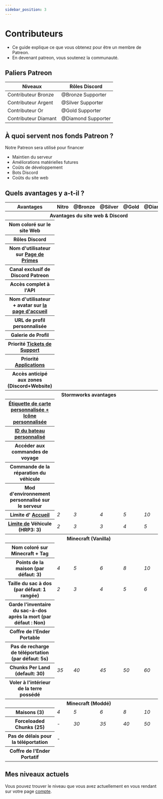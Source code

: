 ```yaml
---
sidebar_position: 3
---
```


# Contributeurs

- Ce guide explique ce que vous obtenez pour être un membre de Patreon.
- En devenant patreon, vous soutenez la communauté.

## Paliers Patreon

| Niveaux              | Rôles Discord                                        |
| -------------------- | ---------------------------------------------------- |
| Contributeur Bronze  | <span class="b-supporter">@Bronze Supporter</span>   |
| Contributeur Argent  | <span class="s-supporter">@Silver Supporter</span>   |
| Contributeur Or      | <span class="g-supporter">@Gold Supporter</span>     |
| Contributeur Diamant | <span class="d-supporter"> @Diamond Supporter</span> |

## À quoi servent nos fonds Patreon ?

Notre Patreon sera utilisé pour financer
- Maintien du serveur
- Améliorations matérielles futures
- Coûts de développement
- Bots Discord
- Coûts du site web

## Quels avantages y a-t-il ?

<table>
<thead>
    <tr>
        <th scope="col">Avantages</th>
        <th scope="col"><span class="n-supporter">Nitro</span></th>
        <th scope="col"><span class="b-supporter">@Bronze</span></th>
        <th scope="col"><span class="s-supporter">@Silver</span></th>
        <th scope="col"><span class="g-supporter">@Gold</span></th>
        <th scope="col"><span class="d-supporter">@Diamond</span></th>
    </tr>
</thead>
<tbody>

<tr>
    <th colspan="6" class="tricky-color">Avantages du site web & Discord</th>
</tr>
<tr>
    <th scope="row">Nom coloré sur le site Web</th>
    <td class="text-center"><i class="fas fa-fw fa-check-circle text-success"></i></td>
    <td class="text-center"><i class="fas fa-fw fa-check-circle text-success"></i></td>
    <td class="text-center"><i class="fas fa-fw fa-check-circle text-success"></i></td>
    <td class="text-center"><i class="fas fa-fw fa-check-circle text-success"></i></td>
    <td class="text-center"><i class="fas fa-fw fa-check-circle text-success"></i></td>
</tr>
<tr>
    <th scope="row">Rôles Discord</th>
    <td class="text-center"><i class="fas fa-fw fa-check-circle text-success"></i></td>
    <td class="text-center"><i class="fas fa-fw fa-check-circle text-success"></i></td>
    <td class="text-center"><i class="fas fa-fw fa-check-circle text-success"></i></td>
    <td class="text-center"><i class="fas fa-fw fa-check-circle text-success"></i></td>
    <td class="text-center"><i class="fas fa-fw fa-check-circle text-success"></i></td>
</tr>
<tr>
    <th scope="row">Nom d'utilisateur sur <a href="https://trickys.gg/awards">Page de Primes</a></th>
    <td></td>
    <td class="text-center"><i class="fas fa-fw fa-check-circle text-success"></i></td>
    <td class="text-center"><i class="fas fa-fw fa-check-circle text-success"></i></td>
    <td class="text-center"><i class="fas fa-fw fa-check-circle text-success"></i></td>
    <td class="text-center"><i class="fas fa-fw fa-check-circle text-success"></i></td>
</tr>
<tr>
    <th scope="row">Canal exclusif de Discord Patreon</th>
    <td></td>
    <td class="text-center"><i class="fas fa-fw fa-check-circle text-success"></i></td>
    <td class="text-center"><i class="fas fa-fw fa-check-circle text-success"></i></td>
    <td class="text-center"><i class="fas fa-fw fa-check-circle text-success"></i></td>
    <td class="text-center"><i class="fas fa-fw fa-check-circle text-success"></i></td>
</tr>
<tr>
    <th scope="row">Accès complet à l'API <a href="/docs/category/api"></a></th>
    <td></td>
    <td class="text-center"><i class="fas fa-fw fa-check-circle text-success"></i></td>
    <td class="text-center"><i class="fas fa-fw fa-check-circle text-success"></i></td>
    <td class="text-center"><i class="fas fa-fw fa-check-circle text-success"></i></td>
    <td class="text-center"><i class="fas fa-fw fa-check-circle text-success"></i></td>
</tr>
<tr>
    <th scope="row">Nom d'utilisateur + avatar sur <a href="/">la page d'accueil</a></th>
    <td></td>
    <td class="text-center"><i class="fas fa-fw fa-check-circle text-success"></i></td>
    <td class="text-center"><i class="fas fa-fw fa-check-circle text-success"></i></td>
    <td class="text-center"><i class="fas fa-fw fa-check-circle text-success"></i></td>
    <td class="text-center"><i class="fas fa-fw fa-check-circle text-success"></i></td>
</tr>
<tr>
    <th scope="row">URL de profil personnalisée</th>
    <td></td>
    <td class="text-center"><i class="fas fa-fw fa-pause-circle text-danger"></i></td>
    <td class="text-center"><i class="fas fa-fw fa-pause-circle text-danger"></i></td>
    <td class="text-center"><i class="fas fa-fw fa-pause-circle text-danger"></i></td>
    <td class="text-center"><i class="fas fa-fw fa-pause-circle text-danger"></i></td>
</tr>
<tr>
    <th scope="row">Galerie de Profil</th>
    <td></td>
    <td class="text-center"><i class="fas fa-fw fa-pause-circle text-danger"></i></td>
    <td class="text-center"><i class="fas fa-fw fa-pause-circle text-danger"></i></td>
    <td class="text-center"><i class="fas fa-fw fa-pause-circle text-danger"></i></td>
    <td class="text-center"><i class="fas fa-fw fa-pause-circle text-danger"></i></td>
</tr>
<tr>
    <th scope="row">Priorité <a href="https://support.trickys.gg">Tickets de Support</a></th>
    <td></td>
    <td></td>
    <td class="text-center"><i class="fas fa-fw fa-check-circle text-success"></i></td>
    <td class="text-center"><i class="fas fa-fw fa-check-circle text-success"></i></td>
    <td class="text-center"><i class="fas fa-fw fa-check-circle text-success"></i></td>
</tr>
<tr>
    <th scope="row">Priorité <a href="https://trickys.gg/applications">Applications</a></th>
    <td></td>
    <td></td>
    <td class="text-center"><i class="fas fa-fw fa-check-circle text-success"></i></td>
    <td class="text-center"><i class="fas fa-fw fa-check-circle text-success"></i></td>
    <td class="text-center"><i class="fas fa-fw fa-check-circle text-success"></i></td>
</tr>
<tr>
    <th scope="row">Accès anticipé aux zones (Discord+Website)</th>
    <td></td>
    <td></td>
    <td></td>
    <td class="text-center"><i class="fas fa-fw fa-pause-circle text-warning"></i></td>
    <td class="text-center"><i class="fas fa-fw fa-pause-circle text-warning"></i></td>
</tr>
<tr>
    <th colspan="6" class="tricky-color">Stormworks avantages</th>
</tr>
<tr>
    <th scope="row"><a href="" data-toggle="modal" data-target="#exampleModal">Étiquette de carte personnalisée + Icône personnalisée</a></th>
    <td class="text-center"><i class="fas fa-fw fa-check-circle text-success"></i></td>
    <td class="text-center"><i class="fas fa-fw fa-check-circle text-success"></i></td>
    <td class="text-center"><i class="fas fa-fw fa-check-circle text-success"></i></td>
    <td class="text-center"><i class="fas fa-fw fa-check-circle text-success"></i></td>
    <td class="text-center"><i class="fas fa-fw fa-check-circle text-success"></i></td>
</tr>
<tr>
    <th scope="row"><a href="/docs/stormworks/boats#custom-license-id">ID du bateau personnalisé</a></th>
    <td class="text-center"><i class="fas fa-fw fa-check-circle text-success"></i></td>
    <td class="text-center"><i class="fas fa-fw fa-check-circle text-success"></i></td>
    <td class="text-center"><i class="fas fa-fw fa-check-circle text-success"></i></td>
    <td class="text-center"><i class="fas fa-fw fa-check-circle text-success"></i></td>
    <td class="text-center"><i class="fas fa-fw fa-check-circle text-success"></i></td>
</tr>

<tr>
    <th scope="row">Accéder aux commandes de voyage</th>
    <td></td>
    <td class="text-center"><i class="fas fa-fw fa-check-circle text-success"></i></td>
    <td class="text-center"><i class="fas fa-fw fa-check-circle text-success"></i></td>
    <td class="text-center"><i class="fas fa-fw fa-check-circle text-success"></i></td>
    <td class="text-center"><i class="fas fa-fw fa-check-circle text-success"></i></td>
</tr>
<tr>
    <th scope="row">Commande de la réparation du véhicule <a href="/docs/stormworks/commands#vehicle-manager-commands"></a></th>
    <td></td>
    <td></td>
    <td class="text-center"><i class="fas fa-fw fa-check-circle text-success"></i></td>
    <td class="text-center"><i class="fas fa-fw fa-check-circle text-success"></i></td>
    <td class="text-center"><i class="fas fa-fw fa-check-circle text-success"></i></td>
</tr>
<tr>
    <th scope="row">Mod d'environnement personnalisé sur le serveur</th>
    <td></td>
    <td></td>
    <td></td>
    <td class="text-center"><i class="fas fa-fw fa-check-circle text-success"></i></td>
    <td class="text-center"><i class="fas fa-fw fa-check-circle text-success"></i></td>
</tr>
<tr>
    <th scope="row">Limite d' <a href="/docs/stormworks/commands">Accueil</a></th>
    <td class="text-center"><i class="fa-fw text-success">2</i></td>
    <td class="text-center"><i class="fa-fw text-success">3</i></td>
    <td class="text-center"><i class="fa-fw text-success">4</i></td>
    <td class="text-center"><i class="fa-fw text-success">5</i></td>
    <td class="text-center"><i class="fa-fw text-success">10</i></td>
</tr>
<tr>
    <th scope="row"><a href="/docs/stormworks/commands">Limite de</a> Véhicule (HRP3: 3)</th>
    <td class="text-center"><i class="fa-fw text-success">2</i></td>
    <td class="text-center"><i class="fa-fw text-success">3</i></td>
    <td class="text-center"><i class="fa-fw text-success">3</i></td>
    <td class="text-center"><i class="fa-fw text-success">4</i></td>
    <td class="text-center"><i class="fa-fw text-success">5</i></td>
</tr>
<tr>
    <th colspan="6" class="tricky-color">Minecraft (Vanilla)</th>
</tr>
<tr>
    <th scope="row">Nom coloré sur Minecraft + Tag</th>
    <td class="text-center"><i class="fas fa-fw fa-check-circle text-success"></i></td>
    <td class="text-center"><i class="fas fa-fw fa-check-circle text-success"></i></td>
    <td class="text-center"><i class="fas fa-fw fa-check-circle text-success"></i></td>
    <td class="text-center"><i class="fas fa-fw fa-check-circle text-success"></i></td>
    <td class="text-center"><i class="fas fa-fw fa-check-circle text-success"></i></td>
</tr>
<tr>
    <th scope="row">Points de la maison (par défaut: 3)</th>
    <td class="text-center"><i class="fa-fw text-success">4</i></td>
    <td class="text-center"><i class="fa-fw text-success">5</i></td>
    <td class="text-center"><i class="fa-fw text-success">6</i></td>
    <td class="text-center"><i class="fa-fw text-success">8</i></td>
    <td class="text-center"><i class="fa-fw text-success">10</i></td>
</tr>
<tr>
    <th scope="row">Taille du sac à dos (par défaut: 1 rangée)</th>
    <td class="text-center"><i class="fa-fw text-success">2</i></td>
    <td class="text-center"><i class="fa-fw text-success">3</i></td>
    <td class="text-center"><i class="fa-fw text-success">4</i></td>
    <td class="text-center"><i class="fa-fw text-success">5</i></td>
    <td class="text-center"><i class="fa-fw text-success">6</i></td>
</tr>
<tr>
    <th scope="row">Garde l'inventaire du sac-à-dos après la mort (par défaut : Non)</th>
    <td class="text-center"><i class="fas fa-fw fa-check-circle text-success"></i></td>
    <td class="text-center"><i class="fas fa-fw fa-check-circle text-success"></i></td>
    <td class="text-center"><i class="fas fa-fw fa-check-circle text-success"></i></td>
    <td class="text-center"><i class="fas fa-fw fa-check-circle text-success"></i></td>
    <td class="text-center"><i class="fas fa-fw fa-check-circle text-success"></i></td>
</tr>
<tr>
    <th scope="row">Coffre de l'Ender Portable</th>
    <td class="text-center"><i class="fas fa-fw fa-check-circle text-success"></i></td>
    <td class="text-center"><i class="fas fa-fw fa-check-circle text-success"></i></td>
    <td class="text-center"><i class="fas fa-fw fa-check-circle text-success"></i></td>
    <td class="text-center"><i class="fas fa-fw fa-check-circle text-success"></i></td>
    <td class="text-center"><i class="fas fa-fw fa-check-circle text-success"></i></td>
</tr>
<tr>
    <th scope="row">Pas de recharge de téléportation (par défaut: 5s)</th>
    <td></td>
    <td class="text-center"><i class="fas fa-fw fa-check-circle text-success"></i></td>
    <td class="text-center"><i class="fas fa-fw fa-check-circle text-success"></i></td>
    <td class="text-center"><i class="fas fa-fw fa-check-circle text-success"></i></td>
    <td class="text-center"><i class="fas fa-fw fa-check-circle text-success"></i></td>
</tr>
<tr>
    <th scope="row">Chunks Per Land (default: 30)</th>
    <td class="text-center"><i class="fa-fw text-success">35</i></td>
    <td class="text-center"><i class="fa-fw text-success">40</i></td>
    <td class="text-center"><i class="fa-fw text-success">45</i></td>
    <td class="text-center"><i class="fa-fw text-success">50</i></td>
    <td class="text-center"><i class="fa-fw text-success">60</i></td>
</tr>
<tr>
    <th scope="row">Voler à l'intérieur de la terre possédé</th>
    <td></td>
    <td></td>
    <td></td>
    <td class="text-center"><i class="fas fa-fw fa-check-circle text-success"></i></td>
    <td class="text-center"><i class="fas fa-fw fa-check-circle text-success"></i></td>
</tr>
<tr>
    <th colspan="6" class="tricky-color">Minecraft (Moddé)</th>
</tr>
<tr>
    <th scope="row">Maisons (3)</th>
    <td class="text-center"><i class="fa-fw text-success">4</i></td>
    <td class="text-center"><i class="fa-fw text-success">5</i></td>
    <td class="text-center"><i class="fa-fw text-success">6</i></td>
    <td class="text-center"><i class="fa-fw text-success">8</i></td>
    <td class="text-center"><i class="fa-fw text-success">10</i></td>
</tr>
<tr>
    <th scope="row">Forceloaded Chunks (25)</th>
    <td class="text-center">-</td>
    <td class="text-center"><i class="fa-fw text-success">30</i></td>
    <td class="text-center"><i class="fa-fw text-success">35</i></td>
    <td class="text-center"><i class="fa-fw text-success">40</i></td>
    <td class="text-center"><i class="fa-fw text-success">50</i></td>
</tr>
<tr>
    <th scope="row">Pas de délais pour la téléportation</th>
    <td class="text-center">-</td>
    <td class="text-center"><i class="fas fa-fw fa-check-circle text-success"></i></td>
    <td class="text-center"><i class="fas fa-fw fa-check-circle text-success"></i></td>
    <td class="text-center"><i class="fas fa-fw fa-check-circle text-success"></i></td>
    <td class="text-center"><i class="fas fa-fw fa-check-circle text-success"></i></td>
</tr>
<tr>
    <th scope="row">Coffre de l'Ender Portatif</th>
    <td class="text-center"><i class="fas fa-fw fa-check-circle text-success"></i></td>
    <td class="text-center"><i class="fas fa-fw fa-check-circle text-success"></i></td>
    <td class="text-center"><i class="fas fa-fw fa-check-circle text-success"></i></td>
    <td class="text-center"><i class="fas fa-fw fa-check-circle text-success"></i></td>
    <td class="text-center"><i class="fas fa-fw fa-check-circle text-success"></i></td>
</tr>
</tbody>
</table>

## Mes niveaux actuels

Vous pouvez trouver le niveau que vous avez actuellement en vous rendant sur votre page [compte](https://trickys.gg/account).
